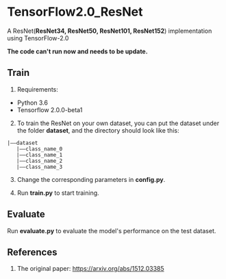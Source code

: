 # TensorFlow2.0_ResNet
A ResNet(**ResNet34, ResNet50, ResNet101, ResNet152**) implementation using TensorFlow-2.0

**The code can't run now and needs to be update.**

## Train
1. Requirements:
+ Python 3.6
+ Tensorflow 2.0.0-beta1
2. To train the ResNet on your own dataset, you can put the dataset under the folder **dataset**, and the directory should look like this:
```
|——dataset
   |——class_name_0
   |——class_name_1
   |——class_name_2
   |——class_name_3
```
3. Change the corresponding parameters in **config.py**.

4. Run **train.py** to start training.
## Evaluate
Run **evaluate.py** to evaluate the model's performance on the test dataset.


## References
1. The original paper: https://arxiv.org/abs/1512.03385
